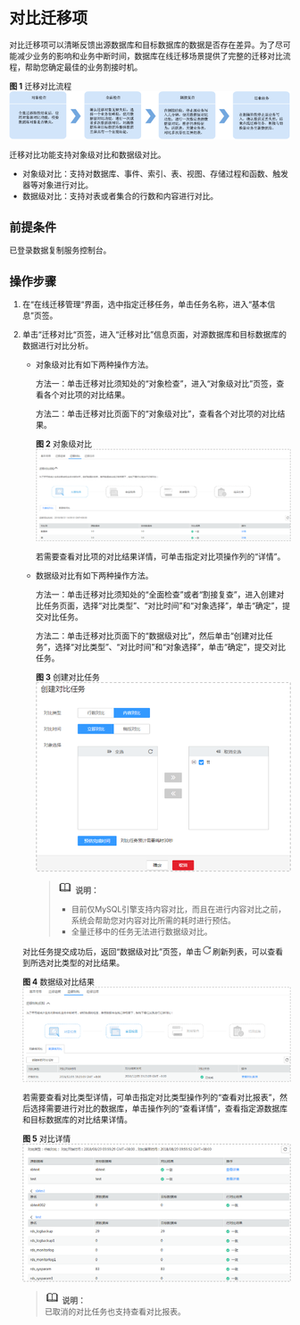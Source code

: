 # 对比迁移项<a name="drs_02_0007"></a>

对比迁移项可以清晰反馈出源数据库和目标数据库的数据是否存在差异。为了尽可能减少业务的影响和业务中断时间，数据库在线迁移场景提供了完整的迁移对比流程，帮助您确定最佳的业务割接时机。

**图 1**  迁移对比流程<a name="fig69130236184"></a>  
![](figures/迁移对比流程.png "迁移对比流程")

迁移对比功能支持对象级对比和数据级对比。

-   对象级对比：支持对数据库、事件、索引、表、视图、存储过程和函数、触发器等对象进行对比。
-   数据级对比：支持对表或者集合的行数和内容进行对比。

## 前提条件<a name="section16256919193311"></a>

已登录数据复制服务控制台。

## 操作步骤<a name="section59386647165940"></a>

1.  在“在线迁移管理“界面，选中指定迁移任务，单击任务名称，进入“基本信息”页签。
2.  单击“迁移对比“页签，进入“迁移对比”信息页面，对源数据库和目标数据库的数据进行对比分析。

    -   对象级对比有如下两种操作方法。

        方法一：单击迁移对比须知处的“对象检查”，进入“对象级对比”页签，查看各个对比项的对比结果。

        方法二：单击迁移对比页面下的“对象级对比”，查看各个对比项的对比结果。

        **图 2**  对象级对比<a name="fig16836103871616"></a>  
        ![](figures/对象级对比.png "对象级对比")

        若需要查看对比项的对比结果详情，可单击指定对比项操作列的“详情”。


    -   数据级对比有如下两种操作方法。

        方法一：单击迁移对比须知处的“全面检查”或者“割接复查”，进入创建对比任务页面，选择“对比类型”、“对比时间”和“对象选择”，单击“确定”，提交对比任务。

        方法二：单击迁移对比页面下的“数据级对比”，然后单击“创建对比任务”，选择“对比类型”、“对比时间”和“对象选择”，单击“确定”，提交对比任务。

        **图 3**  创建对比任务<a name="fig8836193814169"></a>  
        ![](figures/创建对比任务.png "创建对比任务")

        >![](public_sys-resources/icon-note.gif) **说明：**   
        >-   目前仅MySQL引擎支持内容对比，而且在进行内容对比之前，系统会帮助您对内容对比所需的耗时进行预估。  
        >-   全量迁移中的任务无法进行数据级对比。  


    对比任务提交成功后，返回“数据级对比”页签，单击![](figures/kwx318612-GAUSS-DBaaS-image-a8fbc7b6-eab2-4798-b522-174e36341a92.png)刷新列表，可以查看到所选对比类型的对比结果。

    **图 4**  数据级对比结果<a name="fig18368389162"></a>  
    ![](figures/数据级对比结果.png "数据级对比结果")

    若需要查看对比类型详情，可单击指定对比类型操作列的“查看对比报表”，然后选择需要进行对比的数据库，单击操作列的“查看详情”，查看指定源数据库和目标数据库的对比结果详情。

    **图 5**  对比详情<a name="fig12836113816162"></a>  
    ![](figures/对比详情.png "对比详情")

    >![](public_sys-resources/icon-note.gif) **说明：**   
    >已取消的对比任务也支持查看对比报表。  


